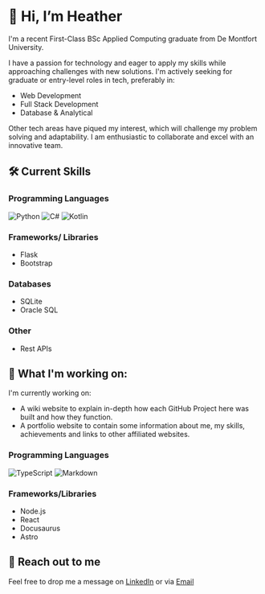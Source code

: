 # 👋 Hi, I’m Heather
I'm a recent First-Class BSc Applied Computing graduate from De Montfort University.

I have a passion for technology and eager to apply my skills while approaching challenges with new solutions. I'm actively seeking for graduate or entry-level roles in tech, preferably in:
- Web Development
- Full Stack Development
- Database & Analytical

Other tech areas have piqued my interest, which will challenge my problem solving and adaptability. I am enthusiastic to collaborate and excel with an innovative team.

## 🛠️ Current Skills

### Programming Languages
![Python](https://img.shields.io/badge/python-3670A0?style=for-the-badge&logo=python&logoColor=ffdd54)
![C#](https://img.shields.io/badge/c%23-%23239120.svg?style=for-the-badge&logo=csharp&logoColor=white)
![Kotlin](https://img.shields.io/badge/kotlin-%237F52FF.svg?style=for-the-badge&logo=kotlin&logoColor=white)


### Frameworks/ Libraries
- Flask
- Bootstrap

### Databases
- SQLite
- Oracle SQL

### Other
- Rest APIs

## 🌱 What I'm working on:
I'm currently working on:
- A wiki website to explain in-depth how each GitHub Project here was built and how they function.
- A portfolio website to contain some information about me, my skills, achievements and links to other affiliated websites.

### Programming Languages
![TypeScript](https://img.shields.io/badge/typescript-%23007ACC.svg?style=for-the-badge&logo=typescript&logoColor=white)
![Markdown](https://img.shields.io/badge/markdown-%23000000.svg?style=for-the-badge&logo=markdown&logoColor=white)

### Frameworks/Libraries
- Node.js
- React
- Docusaurus
- Astro

## :speech_balloon: Reach out to me 
Feel free to drop me a message on
[LinkedIn](https://www.linkedin.com/in/heathersmith122/)
or via
[Email](heather@heavenly-monkey.com)

<!---
Void-Stag/Void-Stag is a ✨ special ✨ repository because its `README.md` (this file) appears on your GitHub profile.
You can click the Preview link to take a look at your changes.
--->
